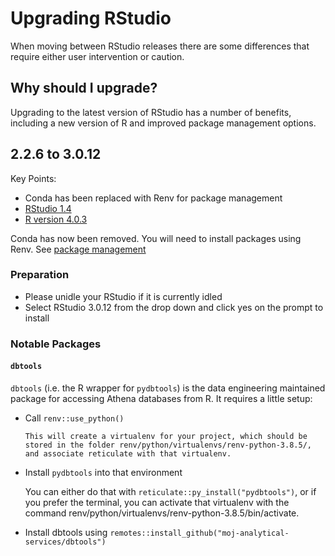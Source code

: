 # Upgrading RStudio

When moving between RStudio releases there are some differences that require either user intervention or caution.

## Why should I upgrade?

Upgrading to the latest version of RStudio has a number of benefits, including a new version of R and improved package management options.

## 2.2.6 to 3.0.12

Key Points:

- Conda has been replaced with Renv for package management
- [RStudio 1.4](https://rstudio.com/products/rstudio/#rstudio-server)
- [R version 4.0.3](https://cran.r-project.org/doc/manuals/r-release/NEWS.html)

Conda has now been removed. You will need to install packages using Renv. See [package management](package-management.html)

### Preparation

- Please unidle your RStudio if it is currently idled
- Select RStudio 3.0.12 from the drop down and click yes on the prompt to install

### Notable Packages

#### `dbtools`

`dbtools` (i.e. the R wrapper for `pydbtools`) is the data engineering maintained package for accessing Athena databases from R. It requires a little setup:

- Call `renv::use_python()`

      This will create a virtualenv for your project, which should be stored in the folder renv/python/virtualenvs/renv-python-3.8.5/, and associate reticulate with that virtualenv.

- Install `pydbtools` into that environment

     You can either do that with `reticulate::py_install("pydbtools")`, or if you prefer the terminal, you can activate that virtualenv with the command renv/python/virtualenvs/renv-python-3.8.5/bin/activate.

- Install dbtools using `remotes::install_github("moj-analytical-services/dbtools")`
